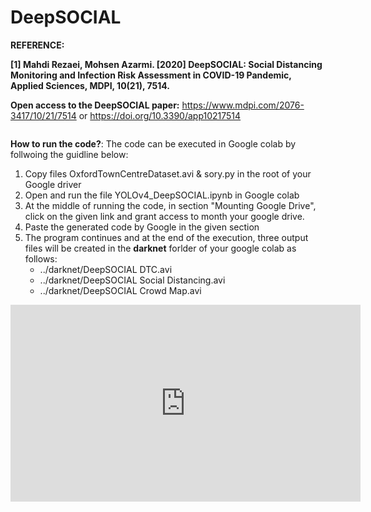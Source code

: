 # DeepSOCIAL
**REFERENCE:**

**[1] Mahdi Rezaei, Mohsen Azarmi. [2020] DeepSOCIAL: Social Distancing Monitoring and Infection Risk Assessment in COVID-19 Pandemic, Applied Sciences, MDPI, 10(21), 7514.** 

**Open access to the DeepSOCIAL paper:**
https://www.mdpi.com/2076-3417/10/21/7514 or https://doi.org/10.3390/app10217514

<img scr= "image/sociald-violations.jpg" width=1080>

**How to run the code?**:
The code can be executed in Google colab by follwoing the guidline below:
1. Copy files OxfordTownCentreDataset.avi & sory.py in the root of your Google driver
2. Open and run the file YOLOv4_DeepSOCIAL.ipynb in Google colab
3. At the middle of running the code, in section "Mounting Google Drive", click on the given link and grant access to month your google drive.
4. Paste the generated code by Google in the given section
5. The program continues and at the end of the execution, three output files will be created in the **darknet** forlder of your google colab as follows:
    * ../darknet/DeepSOCIAL DTC.avi
    * ../darknet/DeepSOCIAL Social Distancing.avi
    * ../darknet/DeepSOCIAL Crowd Map.avi


<iframe width="560" height="315" src="https://www.youtube.com/embed/FwCP2ySDshE" frameborder="0" allow="accelerometer; autoplay; clipboard-write; encrypted-media; gyroscope; picture-in-picture" allowfullscreen></iframe>

    
